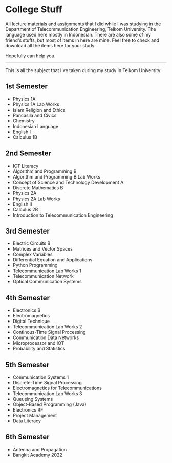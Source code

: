 # College Stuff
 
All lecture materials and assignments that I did while I was studying in the Department of Telecommunication Engineering, Telkom University. The language used here mostly in Indonesian. There are also some of my friend's stuffs, but most of items in here are mine. Feel free to check and download all the items here for your study. 

Hopefully can help you.

***
This is all the subject that I've taken during my study in Telkom University
## 1st Semester
- Physics 1A
- Physics 1A Lab Works
- Islam Religion and Ethics
- Pancasila and Civics
- Chemistry
- Indonesian Language
- English I
- Calculus 1B

## 2nd Semester
- ICT Literacy
- Algorithm and Programming B
- Algorithm and Programming B Lab Works
- Concept of Science and Technology Development A
- Discrete Mathematics B
- Physics 2A
- Physics 2A Lab Works
- English II
- Calculus 2B
- Introduction to Telecommunication Engineering

## 3rd Semester
- Electric Circuits B
- Matrices and Vector Spaces
- Complex Variables
- Differential Equation and Applications
- Python Programming
- Telecommunication Lab Works 1
- Telecommunication Network
- Optical Communication Systems

## 4th Semester
- Electronics B
- Electromagnetics
- Digital Technique
- Telecommunication Lab Works 2
- Continous-Time Signal Processing
- Communication Data Networks
- Microprocessor and IOT
- Probability and Statistics

## 5th Semester
- Communication Systems 1
- Discrete-Time Signal Processing
- Electromagnetics for Telecommunications
- Telecommunication Lab Works 3
- Queueing Systems
- Object-Based Programming (Java)
- Electronics RF
- Project Management
- Data Literacy

## 6th Semester
- Antenna and Propagation
- Bangkit Academy 2022  
